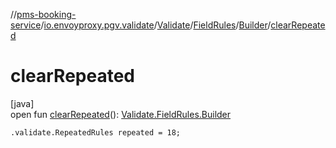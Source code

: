 //[pms-booking-service](../../../../../index.md)/[io.envoyproxy.pgv.validate](../../../index.md)/[Validate](../../index.md)/[FieldRules](../index.md)/[Builder](index.md)/[clearRepeated](clear-repeated.md)

# clearRepeated

[java]\
open fun [clearRepeated](clear-repeated.md)(): [Validate.FieldRules.Builder](index.md)

`.validate.RepeatedRules repeated = 18;`